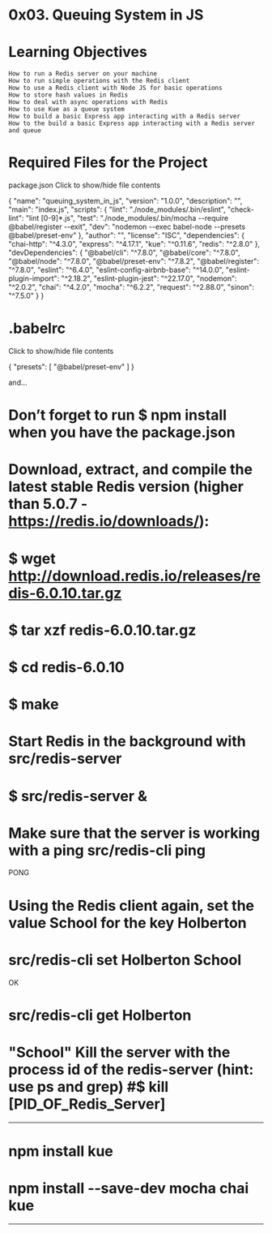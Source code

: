 #                                   0x03. Queuing System in JS

#                                   Learning Objectives

    How to run a Redis server on your machine
    How to run simple operations with the Redis client
    How to use a Redis client with Node JS for basic operations
    How to store hash values in Redis
    How to deal with async operations with Redis
    How to use Kue as a queue system
    How to build a basic Express app interacting with a Redis server
    How to the build a basic Express app interacting with a Redis server and queue


# Required Files for the Project
package.json
Click to show/hide file contents

{
    "name": "queuing_system_in_js",
    "version": "1.0.0",
    "description": "",
    "main": "index.js",
    "scripts": {
      "lint": "./node_modules/.bin/eslint",
      "check-lint": "lint [0-9]*.js",
      "test": "./node_modules/.bin/mocha --require @babel/register --exit",
      "dev": "nodemon --exec babel-node --presets @babel/preset-env"
    },
    "author": "",
    "license": "ISC",
    "dependencies": {
      "chai-http": "^4.3.0",
      "express": "^4.17.1",
      "kue": "^0.11.6",
      "redis": "^2.8.0"
    },
    "devDependencies": {
      "@babel/cli": "^7.8.0",
      "@babel/core": "^7.8.0",
      "@babel/node": "^7.8.0",
      "@babel/preset-env": "^7.8.2",
      "@babel/register": "^7.8.0",
      "eslint": "^6.4.0",
      "eslint-config-airbnb-base": "^14.0.0",
      "eslint-plugin-import": "^2.18.2",
      "eslint-plugin-jest": "^22.17.0",
      "nodemon": "^2.0.2",
      "chai": "^4.2.0",
      "mocha": "^6.2.2",
      "request": "^2.88.0",
      "sinon": "^7.5.0"
    }
  }

# .babelrc
Click to show/hide file contents
 
{
  "presets": [
    "@babel/preset-env"
  ]
}

and…
# Don’t forget to run $ npm install when you have the package.json


# Download, extract, and compile the latest stable Redis version (higher than 5.0.7 - https://redis.io/downloads/):

# $ wget http://download.redis.io/releases/redis-6.0.10.tar.gz
# $ tar xzf redis-6.0.10.tar.gz
# $ cd redis-6.0.10
# $ make
# Start Redis in the background with src/redis-server
# $ src/redis-server &
# Make sure that the server is working with a ping src/redis-cli ping
PONG
# Using the Redis client again, set the value School for the key Holberton
# src/redis-cli set Holberton School
OK
# src/redis-cli get Holberton
"School"
Kill the server with the process id of the redis-server (hint: use ps and grep)
#$ kill [PID_OF_Redis_Server]
================================================================================
*********
# npm install kue
# npm install --save-dev mocha chai kue
**********
